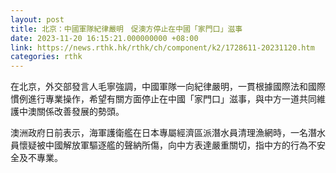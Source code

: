 ```yaml
---
layout: post
title: 北京：中國軍隊紀律嚴明　促澳方停止在中國「家門口」滋事
date: 2023-11-20 16:15:21.000000000 +08:00
link: https://news.rthk.hk/rthk/ch/component/k2/1728611-20231120.htm
categories: rthk
---
```


在北京，外交部發言人毛寧強調，中國軍隊一向紀律嚴明，一貫根據國際法和國際慣例進行專業操作，希望有關方面停止在中國「家門口」滋事，與中方一道共同維護中澳關係改善發展的勢頭。

澳洲政府日前表示，海軍護衛艦在日本專屬經濟區派潛水員清理漁網時，一名潛水員懷疑被中國解放軍驅逐艦的聲納所傷，向中方表達嚴重關切，指中方的行為不安全及不專業。
